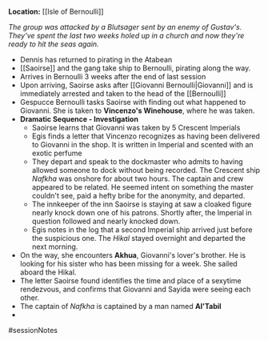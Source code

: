**Location:** [[Isle of Bernoulli]]

*The group was attacked by a Blutsager sent by an enemy of Gustav's.  They've spent the last two weeks holed up in a church and now they're ready to hit the seas again.*

- Dennis has returned to pirating in the Atabean
- [[Saoirse]] and the gang take ship to Bernoulli, pirating along the way.
- Arrives in Bernoulli 3 weeks after the end of last session
- Upon arriving, Saoirse asks after [[Giovanni Bernoulli|Giovanni]] and is immediately arrested and taken to the head of the [[Bernoulli]]
- Gespucce Bernoulli tasks Saoirse with finding out what happened to Giovanni.  She is taken to **Vincenzo's Winehouse**, where he was taken.
- **Dramatic Sequence - Investigation**
	- Saoirse learns that Giovanni was taken by 5 Crescent Imperials
	- Egis finds a letter that Vincenzo recognizes as having been delivered to Giovanni in the shop.  It is written in Imperial and scented with an exotic perfume
	- They depart and speak to the dockmaster who admits to having allowed someone to dock without being recorded.  The Crescent ship *Nafkha* was onshore  for about two hours.  The captain and crew appeared to be related.  He seemed intent on something the master couldn't see, paid a hefty bribe for the anonymity, and departed.
	- The innkeeper of the inn Saoirse is staying at saw a cloaked figure nearly knock down one of his patrons.  Shortly after, the Imperial in question followed and nearly knocked down.
	- Egis notes in the log that a second Imperial ship arrived just before the suspicious one.  The *Hikal* stayed overnight and departed the next morning.
- On the way, she encounters **Akhua**, Giovanni's lover's brother.  He is looking for his sister who has been missing for a week.  She sailed aboard the Hikal.
- The letter Saoirse found identifies the time and place of a sexytime rendezvous, and confirms that Giovanni and Sayida were seeing each other.
- The captain of *Nafkha* is captained by a man named **Al'Tabil**
- 
#sessionNotes